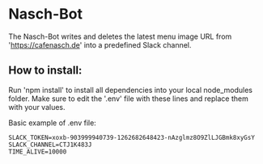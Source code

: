 # Nasch-Bot

The Nasch-Bot writes and deletes the latest menu image URL from 'https://cafenasch.de' into a predefined Slack channel.

## How to install:
Run 'npm install' to install all dependencies into your local node_modules folder. Make sure to edit the '.env' file with these lines and replace them with your values.

Basic example of .env file:
```
SLACK_TOKEN=xoxb-903999940739-1262682648423-nAzglmz8O9ZlLJGBmk8xyGsY
SLACK_CHANNEL=CTJ1K483J
TIME_ALIVE=10000
```
